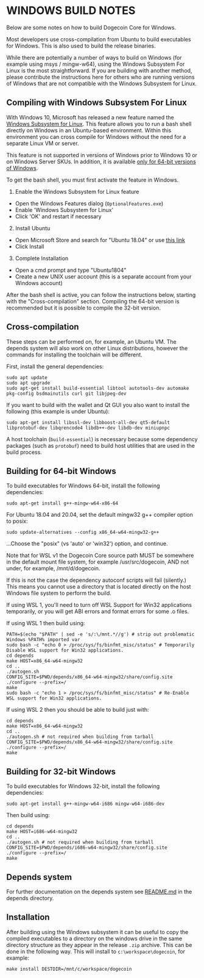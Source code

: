 WINDOWS BUILD NOTES
====================

Below are some notes on how to build Dogecoin Core for Windows.

Most developers use cross-compilation from Ubuntu to build executables for
Windows. This is also used to build the release binaries.

While there are potentially a number of ways to build on Windows (for example using msys / mingw-w64),
using the Windows Subsystem For Linux is the most straightforward. If you are building with
another method, please contribute the instructions here for others who are running versions
of Windows that are not compatible with the Windows Subsystem for Linux.

Compiling with Windows Subsystem For Linux
-------------------------------------------

With Windows 10, Microsoft has released a new feature named the [Windows
Subsystem for Linux](https://msdn.microsoft.com/commandline/wsl/about). This
feature allows you to run a bash shell directly on Windows in an Ubuntu-based
environment. Within this environment you can cross compile for Windows without
the need for a separate Linux VM or server.

This feature is not supported in versions of Windows prior to Windows 10 or on
Windows Server SKUs. In addition, it is available [only for 64-bit versions of
Windows](https://msdn.microsoft.com/en-us/commandline/wsl/install_guide).

To get the bash shell, you must first activate the feature in Windows.

1. Enable the Windows Subsystem for Linux feature
  * Open the Windows Features dialog (`OptionalFeatures.exe`)
  * Enable 'Windows Subsystem for Linux'
  * Click 'OK' and restart if necessary
2. Install Ubuntu
  * Open Microsoft Store and search for "Ubuntu 18.04" or use [this link](https://www.microsoft.com/store/productId/9N9TNGVNDL3Q)
  * Click Install
3. Complete Installation
  * Open a cmd prompt and type "Ubuntu1804"
  * Create a new UNIX user account (this is a separate account from your Windows account)

After the bash shell is active, you can follow the instructions below, starting
with the "Cross-compilation" section. Compiling the 64-bit version is
recommended but it is possible to compile the 32-bit version.

Cross-compilation
-------------------

These steps can be performed on, for example, an Ubuntu VM. The depends system
will also work on other Linux distributions, however the commands for
installing the toolchain will be different.

First, install the general dependencies:

    sudo apt update
    sudo apt upgrade
    sudo apt-get install build-essential libtool autotools-dev automake pkg-config bsdmainutils curl git libjpeg-dev
    
If you want to build with the wallet and Qt GUI you also want to install the following (this example is under Ubuntu):

    sudo apt-get install libssl-dev libboost-all-dev qt5-default libprotobuf-dev libqrencode4 libdb++-dev libdb-dev miniupnpc

A host toolchain (`build-essential`) is necessary because some dependency
packages (such as `protobuf`) need to build host utilities that are used in the
build process.

## Building for 64-bit Windows

To build executables for Windows 64-bit, install the following dependencies:

    sudo apt-get install g++-mingw-w64-x86-64

For Ubuntu 18.04 and 20.04, set the default mingw32 g++ compiler option to posix:

    sudo update-alternatives --config x86_64-w64-mingw32-g++ 

...Choose the "posix" (vs 'auto' or 'win32') option, and continue.

Note that for WSL v1 the Dogecoin Core source path MUST be somewhere in the default mount file system, for
example /usr/src/dogecoin, AND not under, for example, /mnt/d/dogecoin. 

If this is not the case the dependency autoconf scripts will fail (silently.)
This means you cannot use a directory that is located directly on the host Windows file system to perform the build.

If using WSL 1, you'll need to turn off WSL Support for Win32 applications temporarily, or you will get ABI errors and format errors for some .o files.

If using WSL 1 then build using:

    PATH=$(echo "$PATH" | sed -e 's/:\/mnt.*//g') # strip out problematic Windows %PATH% imported var
    sudo bash -c "echo 0 > /proc/sys/fs/binfmt_misc/status" # Temporarily Disable WSL support for Win32 applications.
    cd depends
    make HOST=x86_64-w64-mingw32
    cd ..
    ./autogen.sh
    CONFIG_SITE=$PWD/depends/x86_64-w64-mingw32/share/config.site ./configure --prefix=/
    make
    sudo bash -c "echo 1 > /proc/sys/fs/binfmt_misc/status" # Re-Enable WSL support for Win32 applications.
    
If using WSL 2 then you should be able to build just with:

    cd depends
    make HOST=x86_64-w64-mingw32
    cd ..
    ./autogen.sh # not required when building from tarball
    CONFIG_SITE=$PWD/depends/x86_64-w64-mingw32/share/config.site ./configure --prefix=/
    make
    
## Building for 32-bit Windows

To build executables for Windows 32-bit, install the following dependencies:

    sudo apt-get install g++-mingw-w64-i686 mingw-w64-i686-dev 

Then build using:

    cd depends
    make HOST=i686-w64-mingw32
    cd ..
    ./autogen.sh # not required when building from tarball
    CONFIG_SITE=$PWD/depends/i686-w64-mingw32/share/config.site ./configure --prefix=/
    make

## Depends system

For further documentation on the depends system see [README.md](../depends/README.md) in the depends directory.

Installation
-------------

After building using the Windows subsystem it can be useful to copy the compiled
executables to a directory on the windows drive in the same directory structure
as they appear in the release `.zip` archive. This can be done in the following
way. This will install to `c:\workspace\dogecoin`, for example:

    make install DESTDIR=/mnt/c/workspace/dogecoin
